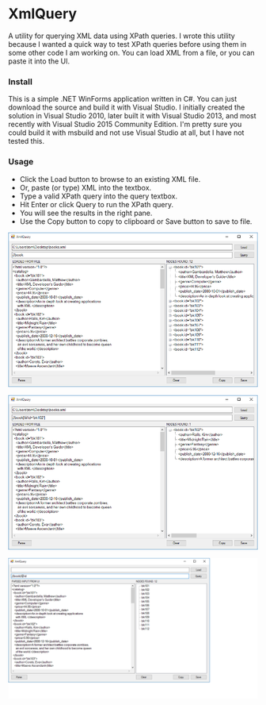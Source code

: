 # XmlQuery

A utility for querying XML data using XPath queries.  I wrote this utility because I wanted a quick way to test XPath queries before using them in some other code I am working on.  You can load XML from a file, or you can paste it into the UI.

### Install

This is a simple .NET WinForms application written in C#.  You can just download the source and build it with Visual Studio.  I initially created the solution in Visual Studio 2010, later built it with Visual Studio 2013, and most recently with Visual Studio 2015 Community Edition.  I'm pretty sure you could build it with msbuild and not use Visual Studio at all, but I have not tested this.

### Usage

* Click the Load button to browse to an existing XML file.
* Or, paste (or type) XML into the textbox.
* Type a valid XPath query into the query textbox.
* Hit Enter or click Query to run the XPath query.
* You will see the results in the right pane.
* Use the Copy button to copy to clipboard or Save button to save to file.

![Screenshot 1](XmlQuery/screenshot1.png)

![Screenshot 2](XmlQuery/screenshot2.png)

![Screenshot 3](XmlQuery/screenshot3.png)
